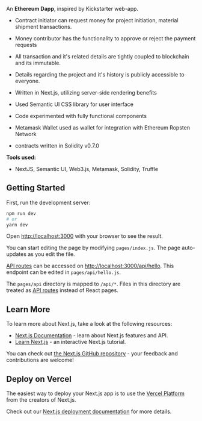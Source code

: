 An **Ethereum Dapp**, inspired by Kickstarter web-app.

- Contract initiator can request money for project initiation, material shipment transactions. 
- Money contributor has the functionality to approve or reject the payment requests
- All transaction and it's related details are tightly coupled to blockchain and its immutable.
- Details regarding the project and it's history is publicly accessible to everyone.

- Written in Next.js, utilizing server-side rendering benefits
- Used Semantic UI CSS library for user interface
- Code experimented with fully functional components
- Metamask Wallet used as wallet for integration with Ethereum Ropsten Network
- contracts written in Solidity v0.7.0

**Tools used:**

- NextJS, Semantic UI, Web3.js, Metamask, Solidity, Truffle


## Getting Started

First, run the development server:

```bash
npm run dev
# or
yarn dev
```

Open [http://localhost:3000](http://localhost:3000) with your browser to see the result.

You can start editing the page by modifying `pages/index.js`. The page auto-updates as you edit the file.

[API routes](https://nextjs.org/docs/api-routes/introduction) can be accessed on [http://localhost:3000/api/hello](http://localhost:3000/api/hello). This endpoint can be edited in `pages/api/hello.js`.

The `pages/api` directory is mapped to `/api/*`. Files in this directory are treated as [API routes](https://nextjs.org/docs/api-routes/introduction) instead of React pages.

## Learn More

To learn more about Next.js, take a look at the following resources:

- [Next.js Documentation](https://nextjs.org/docs) - learn about Next.js features and API.
- [Learn Next.js](https://nextjs.org/learn) - an interactive Next.js tutorial.

You can check out [the Next.js GitHub repository](https://github.com/vercel/next.js/) - your feedback and contributions are welcome!

## Deploy on Vercel

The easiest way to deploy your Next.js app is to use the [Vercel Platform](https://vercel.com/new?utm_medium=default-template&filter=next.js&utm_source=create-next-app&utm_campaign=create-next-app-readme) from the creators of Next.js.

Check out our [Next.js deployment documentation](https://nextjs.org/docs/deployment) for more details.
